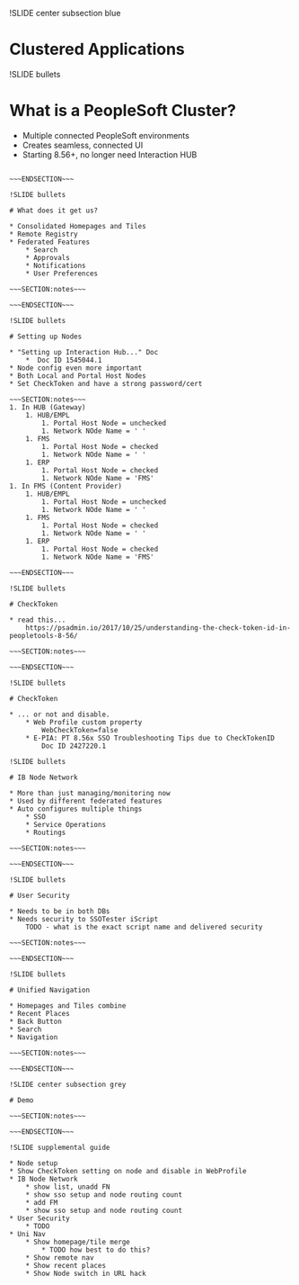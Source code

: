 !SLIDE center subsection blue

# Clustered Applications

!SLIDE bullets

# What is a PeopleSoft Cluster?

* Multiple connected PeopleSoft environments
* Creates seamless, connected UI
* Starting 8.56+, no longer need Interaction HUB

~~~SECTION:notes~~~

~~~ENDSECTION~~~

!SLIDE bullets

# What does it get us?

* Consolidated Homepages and Tiles
* Remote Registry
* Federated Features
    * Search
    * Approvals
    * Notifications
    * User Preferences 

~~~SECTION:notes~~~

~~~ENDSECTION~~~

!SLIDE bullets

# Setting up Nodes

* "Setting up Interaction Hub..." Doc
    *  Doc ID 1545044.1
* Node config even more important 
* Both Local and Portal Host Nodes
* Set CheckToken and have a strong password/cert

~~~SECTION:notes~~~
1. In HUB (Gateway)
    1. HUB/EMPL
        1. Portal Host Node = unchecked
        1. Network NOde Name = ' '
    1. FMS
        1. Portal Host Node = checked
        1. Network NOde Name = ' '
    1. ERP
        1. Portal Host Node = checked
        1. Network NOde Name = 'FMS'
1. In FMS (Content Provider)
    1. HUB/EMPL
        1. Portal Host Node = unchecked
        1. Network NOde Name = ' '
    1. FMS
        1. Portal Host Node = checked
        1. Network NOde Name = ' '
    1. ERP
        1. Portal Host Node = checked
        1. Network NOde Name = 'FMS' 

~~~ENDSECTION~~~

!SLIDE bullets

# CheckToken

* read this...
    https://psadmin.io/2017/10/25/understanding-the-check-token-id-in-peopletools-8-56/

~~~SECTION:notes~~~

~~~ENDSECTION~~~

!SLIDE bullets

# CheckToken

* ... or not and disable.
    * Web Profile custom property
        WebCheckToken=false
    * E-PIA: PT 8.56x SSO Troubleshooting Tips due to CheckTokenID 
        Doc ID 2427220.1

!SLIDE bullets

# IB Node Network

* More than just managing/monitoring now
* Used by different federated features
* Auto configures multiple things
    * SSO
    * Service Operations
    * Routings

~~~SECTION:notes~~~

~~~ENDSECTION~~~

!SLIDE bullets

# User Security

* Needs to be in both DBs
* Needs security to SSOTester iScript
    TODO - what is the exact script name and delivered security

~~~SECTION:notes~~~

~~~ENDSECTION~~~

!SLIDE bullets

# Unified Navigation

* Homepages and Tiles combine
* Recent Places
* Back Button
* Search
* Navigation

~~~SECTION:notes~~~

~~~ENDSECTION~~~

!SLIDE center subsection grey

# Demo

~~~SECTION:notes~~~

~~~ENDSECTION~~~

!SLIDE supplemental guide

* Node setup
* Show CheckToken setting on node and disable in WebProfile
* IB Node Network
    * show list, unadd FN
    * show sso setup and node routing count
    * add FM
    * show sso setup and node routing count
* User Security
    * TODO
* Uni Nav
    * Show homepage/tile merge
        * TODO how best to do this?
    * Show remote nav
    * Show recent places
    * Show Node switch in URL hack
